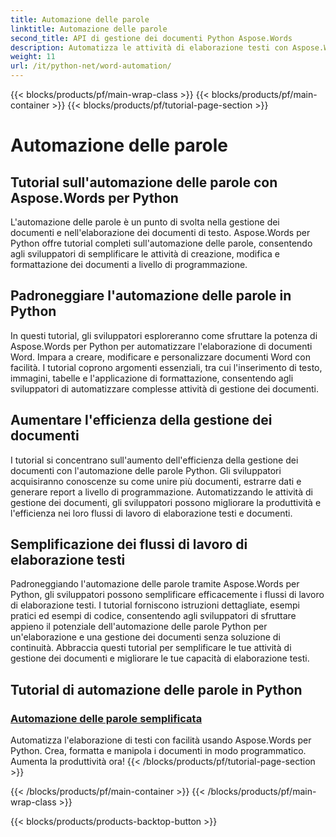 ```yaml
---
title: Automazione delle parole
linktitle: Automazione delle parole
second_title: API di gestione dei documenti Python Aspose.Words
description: Automatizza le attività di elaborazione testi con Aspose.Words per Python. Semplifica la gestione dei documenti e aumenta l'efficienza nell'automazione dei testi.
weight: 11
url: /it/python-net/word-automation/
---
```


{{< blocks/products/pf/main-wrap-class >}}
{{< blocks/products/pf/main-container >}}
{{< blocks/products/pf/tutorial-page-section >}}

# Automazione delle parole

## Tutorial sull'automazione delle parole con Aspose.Words per Python

L'automazione delle parole è un punto di svolta nella gestione dei documenti e nell'elaborazione dei documenti di testo. Aspose.Words per Python offre tutorial completi sull'automazione delle parole, consentendo agli sviluppatori di semplificare le attività di creazione, modifica e formattazione dei documenti a livello di programmazione.

## Padroneggiare l'automazione delle parole in Python

In questi tutorial, gli sviluppatori esploreranno come sfruttare la potenza di Aspose.Words per Python per automatizzare l'elaborazione di documenti Word. Impara a creare, modificare e personalizzare documenti Word con facilità. I tutorial coprono argomenti essenziali, tra cui l'inserimento di testo, immagini, tabelle e l'applicazione di formattazione, consentendo agli sviluppatori di automatizzare complesse attività di gestione dei documenti.

## Aumentare l'efficienza della gestione dei documenti

I tutorial si concentrano sull'aumento dell'efficienza della gestione dei documenti con l'automazione delle parole Python. Gli sviluppatori acquisiranno conoscenze su come unire più documenti, estrarre dati e generare report a livello di programmazione. Automatizzando le attività di gestione dei documenti, gli sviluppatori possono migliorare la produttività e l'efficienza nei loro flussi di lavoro di elaborazione testi e documenti.

## Semplificazione dei flussi di lavoro di elaborazione testi

Padroneggiando l'automazione delle parole tramite Aspose.Words per Python, gli sviluppatori possono semplificare efficacemente i flussi di lavoro di elaborazione testi. I tutorial forniscono istruzioni dettagliate, esempi pratici ed esempi di codice, consentendo agli sviluppatori di sfruttare appieno il potenziale dell'automazione delle parole Python per un'elaborazione e una gestione dei documenti senza soluzione di continuità. Abbraccia questi tutorial per semplificare le tue attività di gestione dei documenti e migliorare le tue capacità di elaborazione testi.

## Tutorial di automazione delle parole in Python
### [Automazione delle parole semplificata](./word-automation-made-easy/)
Automatizza l'elaborazione di testi con facilità usando Aspose.Words per Python. Crea, formatta e manipola i documenti in modo programmatico. Aumenta la produttività ora!
{{< /blocks/products/pf/tutorial-page-section >}}

{{< /blocks/products/pf/main-container >}}
{{< /blocks/products/pf/main-wrap-class >}}

{{< blocks/products/products-backtop-button >}}
